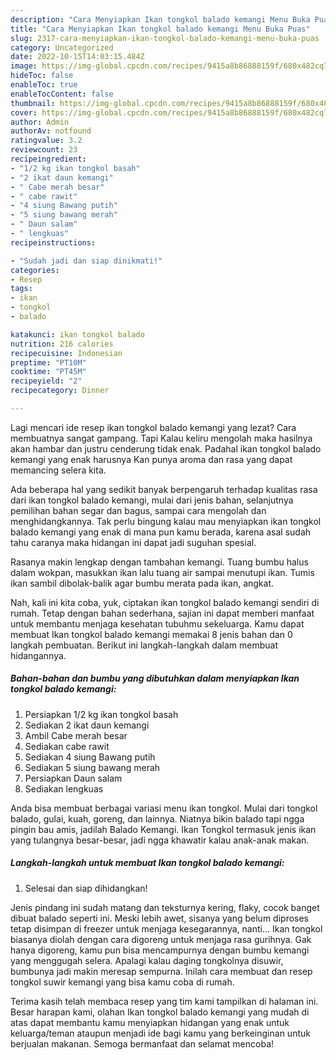 ```yaml
---
description: "Cara Menyiapkan Ikan tongkol balado kemangi Menu Buka Puas"
title: "Cara Menyiapkan Ikan tongkol balado kemangi Menu Buka Puas"
slug: 2317-cara-menyiapkan-ikan-tongkol-balado-kemangi-menu-buka-puas
category: Uncategorized
date: 2022-10-15T14:03:15.484Z
image: https://img-global.cpcdn.com/recipes/9415a8b86888159f/680x482cq70/ikan-tongkol-balado-kemangi-foto-resep-utama.jpg
hideToc: false
enableToc: true
enableTocContent: false
thumbnail: https://img-global.cpcdn.com/recipes/9415a8b86888159f/680x482cq70/ikan-tongkol-balado-kemangi-foto-resep-utama.jpg
cover: https://img-global.cpcdn.com/recipes/9415a8b86888159f/680x482cq70/ikan-tongkol-balado-kemangi-foto-resep-utama.jpg
author: Admin
authorAv: notfound
ratingvalue: 3.2
reviewcount: 23
recipeingredient:
- "1/2 kg ikan tongkol basah"
- "2 ikat daun kemangi"
- " Cabe merah besar"
- " cabe rawit"
- "4 siung Bawang putih"
- "5 siung bawang merah"
- " Daun salam"
- " lengkuas"
recipeinstructions:

- "Sudah jadi dan siap dinikmati!"
categories:
- Resep
tags:
- ikan
- tongkol
- balado

katakunci: ikan tongkol balado 
nutrition: 216 calories
recipecuisine: Indonesian
preptime: "PT10M"
cooktime: "PT45M"
recipeyield: "2"
recipecategory: Dinner

---
```



Lagi mencari ide resep ikan tongkol balado kemangi yang lezat? Cara membuatnya sangat gampang. Tapi Kalau keliru mengolah maka hasilnya akan hambar dan justru cenderung tidak enak. Padahal ikan tongkol balado kemangi yang enak harusnya Kan punya aroma dan rasa yang dapat memancing selera kita.


Ada beberapa hal yang sedikit banyak berpengaruh terhadap kualitas rasa dari ikan tongkol balado kemangi, mulai dari jenis bahan, selanjutnya pemilihan bahan segar dan bagus, sampai cara mengolah dan menghidangkannya. Tak perlu bingung kalau mau menyiapkan ikan tongkol balado kemangi yang enak di mana pun kamu berada, karena asal sudah tahu caranya maka hidangan ini dapat jadi suguhan spesial.

Rasanya makin lengkap dengan tambahan kemangi. Tuang bumbu halus dalam wokpan, masukkan ikan lalu tuang air sampai menutupi ikan. Tumis ikan sambil dibolak-balik agar bumbu merata pada ikan, angkat.


Nah, kali ini kita coba, yuk, ciptakan ikan tongkol balado kemangi sendiri di rumah. Tetap dengan bahan sederhana, sajian ini dapat memberi manfaat untuk membantu menjaga kesehatan tubuhmu sekeluarga. Kamu dapat membuat Ikan tongkol balado kemangi memakai 8 jenis bahan dan 0 langkah pembuatan. Berikut ini langkah-langkah dalam membuat hidangannya.

<!--inarticleads1-->

##### Bahan-bahan dan bumbu yang dibutuhkan dalam menyiapkan Ikan tongkol balado kemangi:

1. Persiapkan 1/2 kg ikan tongkol basah
1. Sediakan 2 ikat daun kemangi
1. Ambil  Cabe merah besar
1. Sediakan  cabe rawit
1. Sediakan 4 siung Bawang putih
1. Sediakan 5 siung bawang merah
1. Persiapkan  Daun salam
1. Sediakan  lengkuas


Anda bisa membuat berbagai variasi menu ikan tongkol. Mulai dari tongkol balado, gulai, kuah, goreng, dan lainnya. Niatnya bikin balado tapi ngga pingin bau amis, jadilah Balado Kemangi. Ikan Tongkol termasuk jenis ikan yang tulangnya besar-besar, jadi ngga khawatir kalau anak-anak makan. 

<!--inarticleads2-->

##### Langkah-langkah untuk membuat Ikan tongkol balado kemangi:


1. Selesai dan siap dihidangkan!

Jenis pindang ini sudah matang dan teksturnya kering, flaky, cocok banget dibuat balado seperti ini. Meski lebih awet, sisanya yang belum diproses tetap disimpan di freezer untuk menjaga kesegarannya, nanti… Ikan tongkol biasanya diolah dengan cara digoreng untuk menjaga rasa gurihnya. Gak hanya digoreng, kamu pun bisa mencampurnya dengan bumbu kemangi yang menggugah selera. Apalagi kalau daging tongkolnya disuwir, bumbunya jadi makin meresap sempurna. Inilah cara membuat dan resep tongkol suwir kemangi yang bisa kamu coba di rumah. 

Terima kasih telah membaca resep yang tim kami tampilkan di halaman ini. Besar harapan kami, olahan Ikan tongkol balado kemangi yang mudah di atas dapat membantu kamu menyiapkan hidangan yang enak untuk keluarga/teman ataupun menjadi ide bagi kamu yang berkeinginan untuk berjualan makanan. Semoga bermanfaat dan selamat mencoba!

